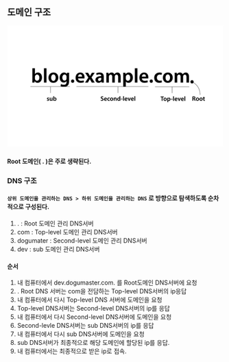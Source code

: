  ## 도메인 구조
 <img src="도메인구조.jpeg" width="600px">

#### Root 도메인( . )은 주로 생략된다.


### DNS 구조
#### `상위 도메인을 관리하는 DNS > 하위 도메인을 관리하는 DNS` 로 방향으로 탐색하도록 순차적으로 구성된다.
1. . : Root 도메인 관리 DNS서버
2. com : Top-level 도메인 관리 DNS서버
3. dogumater : Second-level 도메인 관리 DNS서버
4. dev : sub 도메인 관리 DNS서버

#### 순서
1. 내 컴퓨터에서 dev.dogumaster.com. 를 Root도메인 DNS서버에 요청
2. . Root DNS 서버는 com을 전담하는 Top-level DNS서버의 ip응답
3. 내 컴퓨터에서 다시 Top-level DNS 서버에 도메인을 요청
4. Top-level DNS서버는 Second-level DNS서버의 ip를 응답
5. 내 컴퓨터에서 다시 Second-level DNS서버에 도메인을 요청
6. Second-levle DNS서버는 sub DNS서버의 ip를 응답
7. 내 컴퓨터에서 다시 sub DNS서버에 도메인을 요청
8. sub DNS서버가 최종적으로 해당 도메인에 할당된 ip를 응답.
9. 내 컴퓨터에서는 최종적으로 받은 ip로 접속.
    